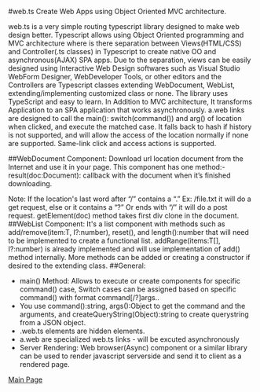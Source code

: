 #web.ts
Create Web Apps using Object Oriented MVC architecture.

web.ts is a very simple routing typescript library designed to make web design better. Typescript allows using Object Oriented programming and MVC architecture where is there separation between Views(HTML/CSS) and Controller(.ts classes) in Typescript to create native OO and asynchronous(AJAX) SPA apps. 
Due to the separation, views can be easily designed using Interactive Web Design softwares such as Visual Studio WebForm Designer, WebDeveloper Tools, or other editors and the Controllers are Typescript classes extending WebDocument, WebList, extending/implementing customized class or none. The library uses TypeScript and easy to learn.
In Addition to MVC architecture, It transforms Application to an SPA application that works asynchronously. a.web links are designed to call the main(): switch(command()) and arg() of location when clicked, and execute the matched case. It falls back to hash if history is not supported, and will allow the access of the location normally if none are supported. 
Same-link click and access actions is supported.

##WebDocument Component:
Download url location document from the Internet and use it in your page. 
This component has one method:-
result(doc:Document): callback with the document when it’s finished downloading.

Note: If the location's last word after “/” contains a “.” Ex: /file.txt it will do a get request, else or it contains a “?” Or ends with “/” it will do a post request.
getElement(doc) method takes first div clone in the document.
##WebList<T> Component:
It's a list component with methods such as add/remove(item:T, I?:number), reset(), and length():number that will need to be implemented to create a functional list. addRange(items:T[], I?:number) is already implemented and will use implementation of add() method internally. More methods can be added or creating a constructor if desired to the extending class.
##General:
* main() Method: Allows to execute or create components for specific command() case,
Switch cases can be assigned based on specific command() with format command[/?]args..
* You use command():string, args():Object to get the command and the arguments, and createQueryString(Object):string to create querystring from a JSON object.
* .web.ts elements are hidden elements.
* a.web are specialized web.ts links - will be excuted asynchronously
* Server Rendering: Web browser(Async) component or a similar library can be used to render javascript serverside and send it to client as a rendered page.

[Main Page](http://medozs.github.io/web.ts/)
